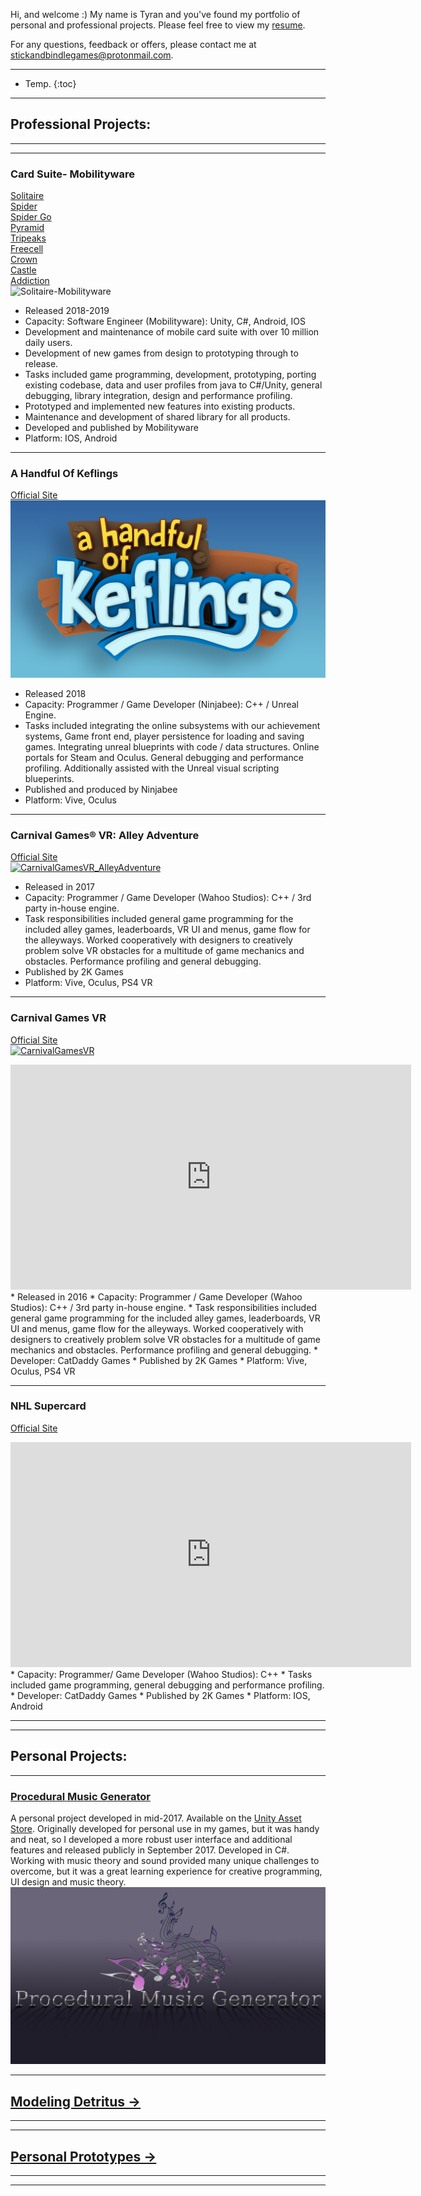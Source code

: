 Hi, and welcome :) My name is Tyran and you've found my portfolio of personal and professional projects. 
Please feel free to view my [resume](https://docs.google.com/document/d/1Vr_EDlRJShelAtfjWKWuWyGbRXdOtUaGFv_42nLTJS0/edit?usp=sharing). 

For any questions, feedback or offers, please contact me at [stickandbindlegames@protonmail.com](mailto:stickandbindlegames@protonmail.com). 

----

* Temp.
{:toc}
----
## **Professional Projects:**  
----
----

### Card Suite- Mobilityware 
[Solitaire](https://play.google.com/store/apps/details?id=com.mobilityware.solitaire)  
[Spider](https://play.google.com/store/apps/details?id=com.mobilityware.spider)  
[Spider Go](https://play.google.com/store/apps/details?id=com.mobilityware.SpiderGo)  
[Pyramid](https://play.google.com/store/apps/details?id=com.mobilityware.PyramidFree)  
[Tripeaks](https://play.google.com/store/apps/details?id=com.mobilityware.TriPeaksFree)  
[Freecell](https://play.google.com/store/apps/details?id=com.mobilityware.freecell)  
[Crown](https://play.google.com/store/apps/details?id=com.mobilityware.CrownSolitaire)  
[Castle](https://play.google.com/store/apps/details?id=com.mobilityware.CastleSolitaire)  
[Addiction](https://play.google.com/store/apps/details?id=com.mobilityware.AddictionSolitaire)  
![Solitaire-Mobilityware](https://lh3.googleusercontent.com/GKp0pzacXTx1pq7PvRoD5wyChjb2tTsW_85W3-f0KZXz5ehE77YlsiUfwnpirrq-Mg=s180)
* Released 2018-2019 
* Capacity: Software Engineer (Mobilityware): Unity, C#, Android, IOS
* Development and maintenance of mobile card suite with over 10 million daily users.
* Development of new games from design to prototyping through to release.
* Tasks included game programming, development, prototyping, porting existing codebase, data and user profiles from java to C#/Unity, general debugging, library integration, design and performance profiling.
* Prototyped and implemented new features into existing products.
* Maintenance and development of shared library for all products.
* Developed and published by Mobilityware
* Platform: IOS, Android  

----

### A Handful Of Keflings
[Official Site](http://store.steampowered.com/app/643950/A_Handful_of_Keflings/)  
![KeflingLogo](https://raw.githubusercontent.com/StickAndBindleGames/stickandbindlegames.github.io/master/Images/AHoK_logo_med.jpg)
* Released 2018 
* Capacity: Programmer / Game Developer (Ninjabee): C++ / Unreal Engine. 
* Tasks included integrating the online subsystems with our achievement systems, Game front end, player persistence for loading and saving games. Integrating unreal blueprints with code / data structures. Online portals for Steam and Oculus. General debugging and performance profiling. Additionally assisted with the Unreal visual scripting blueperints.
* Published and produced by Ninjabee  
* Platform: Vive, Oculus  

----

### Carnival Games® VR: Alley Adventure
[Official Site](http://store.steampowered.com/app/631690/Carnival_Games_VR_Alley_Adventure/)  
[![CarnivalGamesVR_AlleyAdventure](http://cdn.edgecast.steamstatic.com/steam/apps/631690/header.jpg?t=1510685142)](http://store.steampowered.com/app/631690/Carnival_Games_VR_Alley_Adventure/)
* Released in 2017  
* Capacity: Programmer / Game Developer (Wahoo Studios): C++ / 3rd party in-house engine. 
* Task responsibilities included general game programming for the included alley games, leaderboards, VR UI and menus, game flow for the alleyways. Worked cooperatively with designers to creatively problem solve VR obstacles for a multitude of game mechanics and obstacles. Performance profiling and general debugging.
* Published by 2K Games  
* Platform: Vive, Oculus, PS4 VR  

----

### Carnival Games VR
[Official Site](http://store.steampowered.com/app/458920/Carnival_Games_VR/)  
[![CarnivalGamesVR](http://cdn.edgecast.steamstatic.com/steam/apps/458920/header.jpg?t=1510682744)](http://store.steampowered.com/app/458920/Carnival_Games_VR/)  
<iframe width="641" height="360" src="https://www.youtube.com/embed/yk5VnRRy4CA" frameborder="0" gesture="media" allow="encrypted-media" allowfullscreen></iframe>  
* Released in 2016  
* Capacity: Programmer / Game Developer (Wahoo Studios): C++ / 3rd party in-house engine. 
* Task responsibilities included general game programming for the included alley games, leaderboards, VR UI and menus, game flow for the alleyways. Worked cooperatively with designers to creatively problem solve VR obstacles for a multitude of game mechanics and obstacles. Performance profiling and general debugging.
* Developer: CatDaddy Games  
* Published by 2K Games  
* Platform: Vive, Oculus, PS4 VR  

----

### NHL Supercard  
[Official Site](https://www.2k.com/games/nhl-supercard)
<iframe width="641" height="360" src="https://www.youtube.com/embed/MLHCtYs-UzA" frameborder="0" gesture="media" allow="encrypted-media" allowfullscreen></iframe>
* Capacity: Programmer/ Game Developer (Wahoo Studios): C++
* Tasks included game programming, general debugging and performance profiling.
* Developer: CatDaddy Games  
* Published by 2K Games  
* Platform: IOS, Android  

----
----
## **Personal Projects:**  
----
### [Procedural Music Generator](https://stickandbindlegames.github.io/ProceduralMusicPlayer_Win/)  
A personal project developed in mid-2017. Available on the [Unity Asset Store](https://www.assetstore.unity3d.com/en/#!/content/99791). Originally developed for personal use in my games, but it was handy and neat, so I developed a more robust user interface and additional features and released publicly in September 2017.  Developed in C#. Working with music theory and sound provided many unique challenges to overcome, but it was a great learning experience for creative programming, UI design and music theory.
[![Logo](https://raw.githubusercontent.com/StickAndBindleGames/stickandbindlegames.github.io/master/Images/%20Logo.png)](https://stickandbindlegames.github.io/ProceduralMusicPlayer_Win/)  
 
----
## [Modeling Detritus ->](https://stickandbindlegames.github.io/Modeling/)
----
----
## [Personal Prototypes ->](https://stickandbindlegames.github.io/Prototypes/)
----
----
